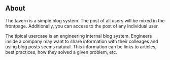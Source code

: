 
About
------

The tavern is a simple blog system.
The post of all users will be mixed in the frontpage.
Additionally, you can access to the post of any individual user.

The tipical usercase is an engineering internal blog system. 
Engineers inside a company may want to share information with their colleages and using blog posts seems natural.
This information can be links to articles, best practices, how they solved a given problem, etc.

